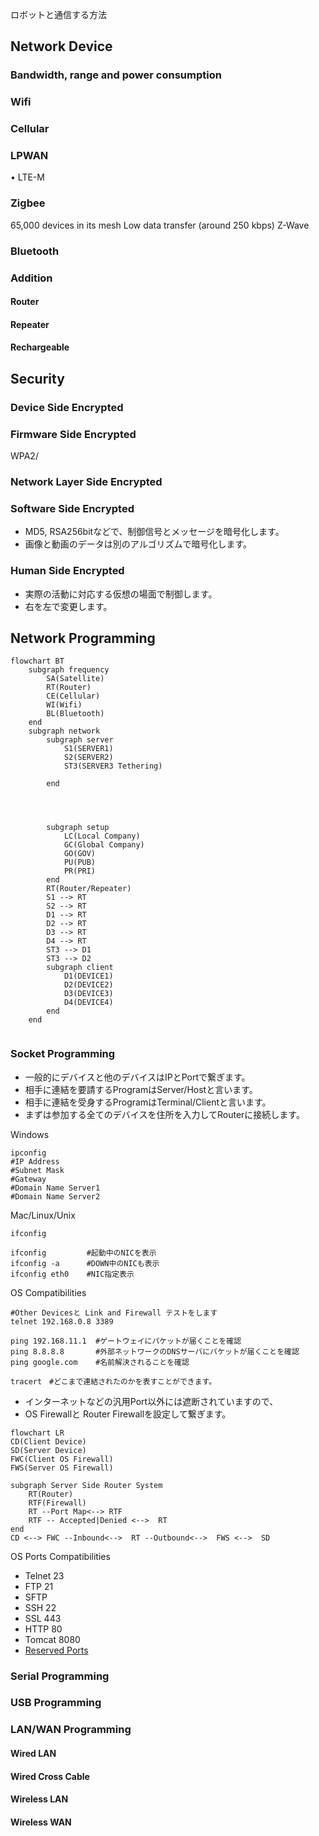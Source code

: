 ロボットと通信する方法

## Network Device

### Bandwidth, range and power consumption

### Wifi

### Cellular

### LPWAN

• LTE-M

### Zigbee

65,000 devices in its mesh
Low data transfer (around 250 kbps)
Z-Wave

### Bluetooth

### Addition

#### Router

#### Repeater

#### Rechargeable

## Security

### Device Side Encrypted

### Firmware Side Encrypted

WPA2/

### Network Layer Side Encrypted

### Software Side Encrypted

* MD5, RSA256bitなどで、制御信号とメッセージを暗号化します。
* 画像と動画のデータは別のアルゴリズムで暗号化します。

### Human Side Encrypted

* 実際の活動に対応する仮想の場面で制御します。
* 右を左で変更します。

## Network Programming

```mermaid
flowchart BT
    subgraph frequency
        SA(Satellite)
        RT(Router)
        CE(Cellular)
        WI(Wifi)
        BL(Bluetooth)
    end
    subgraph network
        subgraph server
            S1(SERVER1)
            S2(SERVER2)
            ST3(SERVER3 Tethering)

        end

        


        subgraph setup
            LC(Local Company)
            GC(Global Company)
            GO(GOV)
            PU(PUB)
            PR(PRI)
        end
        RT(Router/Repeater)
        S1 --> RT
        S2 --> RT
        D1 --> RT
        D2 --> RT
        D3 --> RT
        D4 --> RT
        ST3 --> D1
        ST3 --> D2
        subgraph client
            D1(DEVICE1)
            D2(DEVICE2)
            D3(DEVICE3)
            D4(DEVICE4)
        end
    end


```
### Socket Programming

* 一般的にデバイスと他のデバイスはIPとPortで繋ぎます。
* 相手に連結を要請するProgramはServer/Hostと言います。
* 相手に連結を受身するProgramはTerminal/Clientと言います。
* まずは参加する全てのデバイスを住所を入力してRouterに接続します。

Windows
```shell
ipconfig
#IP Address
#Subnet Mask
#Gateway
#Domain Name Server1
#Domain Name Server2
```
Mac/Linux/Unix
```shell
ifconfig         

ifconfig         #起動中のNICを表示
ifconfig -a      #DOWN中のNICも表示
ifconfig eth0    #NIC指定表示
```
OS Compatibilities
```shell
#Other Devicesと Link and Firewall テストをします
telnet 192.168.0.8 3389

ping 192.168.11.1  #ゲートウェイにパケットが届くことを確認
ping 8.8.8.8       #外部ネットワークのDNSサーバにパケットが届くことを確認
ping google.com    #名前解決されることを確認

tracert　#どこまで連結されたのかを表すことができます。
```
* インターネットなどの汎用Port以外には遮断されていますので、
* OS Firewallと Router Firewallを設定して繋ぎます。
```mermaid
flowchart LR
CD(Client Device)
SD(Server Device)
FWC(Client OS Firewall)
FWS(Server OS Firewall)

subgraph Server Side Router System
    RT(Router)
    RTF(Firewall)
    RT --Port Map<--> RTF
    RTF -- Accepted|Denied <-->  RT
end
CD <--> FWC --Inbound<-->  RT --Outbound<-->  FWS <-->  SD

```
OS Ports Compatibilities
* Telnet 23
* FTP 21
* SFTP 
* SSH 22
* SSL 443
* HTTP 80
* Tomcat 8080
* [Reserved Ports](reserved_ports.md)


### Serial Programming

### USB Programming

### LAN/WAN Programming

#### Wired LAN

#### Wired Cross Cable

#### Wireless LAN

#### Wireless WAN


